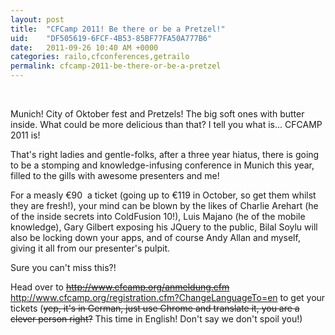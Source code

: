 ```yaml
---
layout: post
title:  "CFCamp 2011! Be there or be a Pretzel!"
uid:	"DF505619-6FCF-4B53-85BF77FA50A777B6"
date:   2011-09-26 10:40 AM +0000
categories: railo,cfconferences,getrailo
permalink: cfcamp-2011-be-there-or-be-a-pretzel
---
```

<p> </p>
<p>Munich! City of Oktober fest and Pretzels! The big soft ones with butter inside. What could be more delicious than that? I tell you what is... CFCAMP 2011 is! </p>
<p>That's right ladies and gentle-folks, after a three year hiatus, there is going to be a stomping and knowledge-infusing conference in Munich this year, filled to the gills with awesome presenters and me! </p>
<p>For a measly €90  a ticket (going up to €119 in October, so get them whilst they are fresh!), your mind can be blown by the likes of Charlie Arehart (he of the inside secrets into ColdFusion 10!), Luis Majano (he of the mobile knowledge), Gary Gilbert exposing his JQuery to the public, Bilal Soylu will also be locking down your apps, and of course Andy Allan and myself, giving it all from our presenter's pulpit. </p>
<p>Sure you can't miss this?!</p>
<p>Head over to <del><a href="http://www.cfcamp.org/anmeldung.cfm">http://www.cfcamp.org/anmeldung.cfm</a></del><a href="http://www.cfcamp.org/registration.cfm?ChangeLanguageTo=en"> http://www.cfcamp.org/registration.cfm?ChangeLanguageTo=en</a> to get your tickets (<del>yep, it's in German, just use Chrome and translate it, you are a clever person right?</del> This time in English! Don't say we don't spoil you!)</p>
<p> </p>
<p> </p>